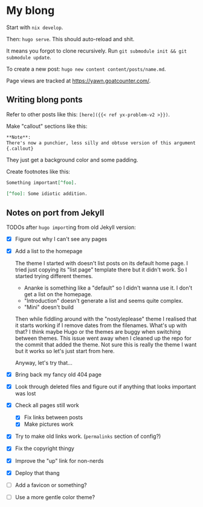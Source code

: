 # My blong

Start with `nix develop`.

Then: `hugo serve`. This should auto-reload and shit.

It means you forgot to clone recursively. Run `git submodule init && git submodule update`.

To create a new post: `hugo new content content/posts/name.md`.

Page views are tracked at https://yawn.goatcounter.com/.

## Writing blong ponts

Refer to other posts like this: `[here]({{< ref yx-problem-v2 >}})`.

Make "callout" sections like this:

```markdown
**Note**:
There's now a punchier, less silly and obtuse version of this argument [here]({{< ref yx-problem-v2 >}}).
{.callout}
```

They just get a background color and some padding.

Create footnotes like this:

```markdown
Something important[^foo].

[^foo]: Some idiotic addition.
```

## Notes on port from Jekyll

TODOs after `hugo import`ing from old Jekyll version:

- [x] Figure out why I can't see any pages
- [x] Add a list to the homepage

  The theme I started with doesn't list posts on its default home page. I tried
  just copying its "list page" template there but it didn't work. So I started
  trying different themes.

  - Ananke is something like a "default" so I didn't wanna use it. I don't get a
    list on the homepage.
  - "Introduction" doesn't generate a list and seems quite complex.
  - "Mini" doesn't build

  Then while fiddling around with the "nostyleplease" theme I realised that it
  starts working if I remove dates from the filenames. What's up with that? I
  think maybe Hugo or the themes are buggy when switching between themes. This
  issue went away when I cleaned up the repo for the commit that added the
  theme. Not sure this is really the theme I want but it works so let's just
  start from here.

  Anyway, let's try that...
- [x] Bring back my fancy old 404 page
- [x] Look through deleted files and figure out if anything that looks important
  was lost
- [x] Check all  pages still work
  - [x] Fix links between posts
  - [x] Make pictures work
- [x] Try to make old links work. (`permalinks` section of config?)
- [x] Fix the copyright thingy
- [x] Improve the "up" link for non-nerds
- [x] Deploy that thang
- [ ] Add a favicon or something?
- [ ] Use a more gentle color theme?
